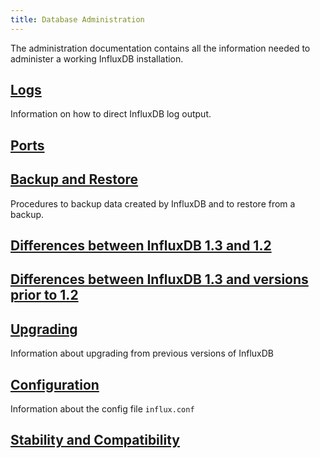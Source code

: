 ```yaml
---
title: Database Administration
---
```

The administration documentation contains all the information needed to administer a working InfluxDB installation.

## [Logs](/influxdb/v1.3/administration/logs/)

Information on how to direct InfluxDB log output.

## [Ports](/influxdb/v1.3/administration/ports/)

## [Backup and Restore](/influxdb/v1.3/administration/backup_and_restore/)

Procedures to backup data created by InfluxDB and to restore from a backup.

## [Differences between InfluxDB 1.3 and 1.2](/influxdb/v1.3/administration/differences/)

## [Differences between InfluxDB 1.3 and versions prior to 1.2](/influxdb/v1.3/administration/previous_differences/)

## [Upgrading](/influxdb/v1.3/administration/upgrading/)

Information about upgrading from previous versions of InfluxDB

## [Configuration](/influxdb/v1.3/administration/config/)

Information about the config file `influx.conf`

## [Stability and Compatibility](/influxdb/v1.3/administration/stability_and_compatibility/)
